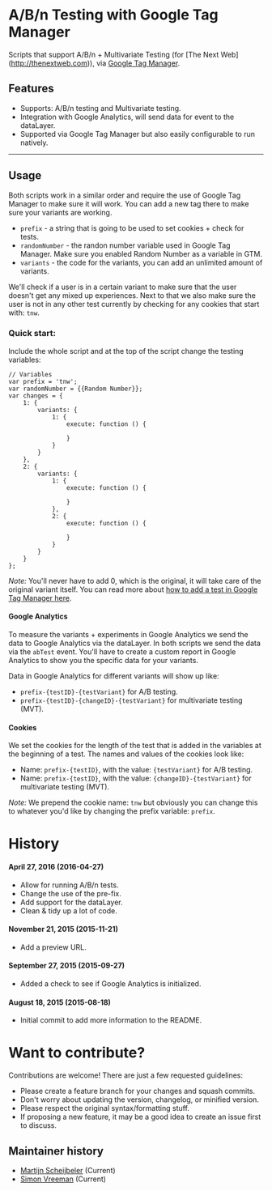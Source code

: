 # A/B/n Testing with Google Tag Manager
Scripts that support A/B/n + Multivariate Testing (for [The Next Web]
(http://thenextweb.com)), via [Google Tag Manager](http://tagmanager.google.com).

Features
--------
* Supports: A/B/n testing and Multivariate testing.
* Integration with Google Analytics, will send data for event to the dataLayer.
* Supported via Google Tag Manager but also easily configurable to run natively.

<hr />

## Usage
Both scripts work in a similar order and require the use of Google Tag Manager
to make sure it will work. You can add a new tag there to make sure your
variants are working.

* `prefix` - a string that is going to be used to set cookies + check for tests.
* `randomNumber` - the randon number variable used in Google Tag Manager. Make
sure you enabled Random Number as a variable in GTM.
* `variants` - the code for the variants, you can add an unlimited amount of variants.

We'll check if a user is in a certain variant to make sure that the user doesn't
get any mixed up experiences. Next to that we also make sure the user is not in
any other test currently by checking for any cookies that start with: `tnw`.

### Quick start:
Include the whole script and at the top of the script change the testing variables:

	// Variables
	var prefix = 'tnw';
	var randomNumber = {{Random Number}};
	var changes = {
	    1: {
	        variants: {
	            1: {
	                execute: function () {

	                }
	            }
	        }
	    },
	    2: {
	        variants: {
	            1: {
	                execute: function () {

	                }
	            },
	            2: {
	                execute: function () {

	                }
	            }
	        }
	    }
	};

*Note:* You'll never have to add 0, which is the original, it will take care of
the original variant itself.
You can read more about [how to add a test in Google Tag Manager here](https://github.com/MartijnSch/cro/wiki/How-to-add-a-test-in-Google-Tag-Manager-(GTM)).

#### Google Analytics
To measure the variants + experiments in Google Analytics we send the data to
Google Analytics via the dataLayer. In both scripts we send the data via the
`abTest` event.
You'll have to create a custom report in Google Analytics to show you the
specific data for your variants.

Data in Google Analytics for different variants will show up like:

* `prefix-{testID}-{testVariant}` for A/B testing.
* `prefix-{testID}-{changeID}-{testVariant}` for multivariate testing (MVT).

#### Cookies
We set the cookies for the length of the test that is added in the variables at
the beginning of a test. The names and values of the cookies look like:

* Name: `prefix-{testID}`, with the value: `{testVariant}` for A/B testing.
* Name: `prefix-{testID}`, with the value: `{changeID}-{testVariant}` for
multivariate testing (MVT).

*Note:* We prepend the cookie name: `tnw` but obviously you can change this to
whatever you'd like by changing the prefix variable: `prefix`.

History
=======
#### April 27, 2016 (2016-04-27)
* Allow for running A/B/n tests.
* Change the use of the pre-fix.
* Add support for the dataLayer.
* Clean & tidy up a lot of code.

#### November 21, 2015 (2015-11-21)
* Add a preview URL.

#### September 27, 2015 (2015-09-27)
* Added a check to see if Google Analytics is initialized.

#### August 18, 2015 (2015-08-18)
* Initial commit to add more information to the README.


# Want to contribute?
Contributions are welcome! There are just a few requested guidelines:

* Please create a feature branch for your changes and squash commits.
* Don't worry about updating the version, changelog, or minified version.
* Please respect the original syntax/formatting stuff.
* If proposing a new feature, it may be a good idea to create an issue first to discuss.

Maintainer history
------------------
  * [Martijn Scheijbeler](https://github.com/martijnsch/cro) (Current)
  * [Simon Vreeman](https://github.com/simonvreeman/a-b-testing-with-google-tag-manager) (Current)
